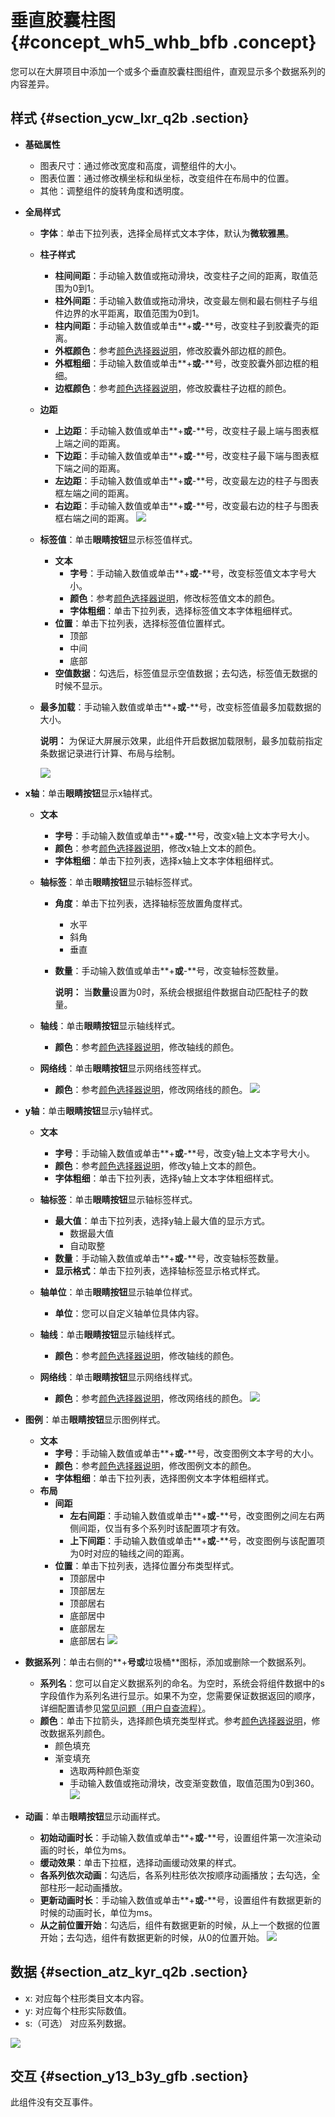 # 垂直胶囊柱图 {#concept_wh5_whb_bfb .concept}

您可以在大屏项目中添加一个或多个垂直胶囊柱图组件，直观显示多个数据系列的内容差异。

## 样式 {#section_ycw_lxr_q2b .section}

-   **基础属性**

    -   图表尺寸：通过修改宽度和高度，调整组件的大小。
    -   图表位置：通过修改横坐标和纵坐标，改变组件在布局中的位置。
    -   其他：调整组件的旋转角度和透明度。
-   **全局样式**
    -   **字体**：单击下拉列表，选择全局样式文本字体，默认为**微软雅黑**。
    -   **柱子样式**
        -   **柱间间距**：手动输入数值或拖动滑块，改变柱子之间的距离，取值范围为0到1。
        -   **柱外间距**：手动输入数值或拖动滑块，改变最左侧和最右侧柱子与组件边界的水平距离，取值范围为0到1。
        -   **柱内间距**：手动输入数值或单击**+**或**-**号，改变柱子到胶囊壳的距离。
        -   **外框颜色**：参考[颜色选择器说明](cn.zh-CN/用户指南/管理组件/设置组件样式/配置项说明.md#section_kdw_vj4_t2b)，修改胶囊外部边框的颜色。
        -   **外框粗细**：手动输入数值或单击**+**或**-**号，改变胶囊外部边框的粗细。
        -   **边框颜色**：参考[颜色选择器说明](cn.zh-CN/用户指南/管理组件/设置组件样式/配置项说明.md#section_kdw_vj4_t2b)，修改胶囊柱子边框的颜色。
    -   **边距**

        -   **上边距**：手动输入数值或单击**+**或**-**号，改变柱子最上端与图表框上端之间的距离。
        -   **下边距**：手动输入数值或单击**+**或**-**号，改变柱子最下端与图表框下端之间的距离。
        -   **左边距**：手动输入数值或单击**+**或**-**号，改变最左边的柱子与图表框左端之间的距离。
        -   **右边距**：手动输入数值或单击**+**或**-**号，改变最右边的柱子与图表框右端之间的距离。
        ![](http://static-aliyun-doc.oss-cn-hangzhou.aliyuncs.com/assets/img/20225/155117183111407_zh-CN.png)

    -   **标签值**：单击**眼睛按钮**显示标签值样式。
        -   **文本**
            -   **字号**：手动输入数值或单击**+**或**-**号，改变标签值文本字号大小。
            -   **颜色**：参考[颜色选择器说明](cn.zh-CN/用户指南/管理组件/设置组件样式/配置项说明.md#section_kdw_vj4_t2b)，修改标签值文本的颜色。
            -   **字体粗细**：单击下拉列表，选择标签值文本字体粗细样式。
        -   **位置**：单击下拉列表，选择标签值位置样式。
            -   顶部
            -   中间
            -   底部
        -   **空值数据**：勾选后，标签值显示空值数据；去勾选，标签值无数据的时候不显示。
    -   **最多加载**：手动输入数值或单击**+**或**-**号，改变标签值最多加载数据的大小。

        **说明：** 为保证大屏展示效果，此组件开启数据加载限制，最多加载前指定条数据记录进行计算、布局与绘制。

        ![](http://static-aliyun-doc.oss-cn-hangzhou.aliyuncs.com/assets/img/20225/155117183139647_zh-CN.png)

-   **x轴**：单击**眼睛按钮**显示x轴样式。
    -   **文本**
        -   **字号**：手动输入数值或单击**+**或**-**号，改变x轴上文本字号大小。
        -   **颜色**：参考[颜色选择器说明](cn.zh-CN/用户指南/管理组件/设置组件样式/配置项说明.md#section_kdw_vj4_t2b)，修改x轴上文本的颜色。
        -   **字体粗细**：单击下拉列表，选择x轴上文本字体粗细样式。
    -   **轴标签**：单击**眼睛按钮**显示轴标签样式。
        -   **角度**：单击下拉列表，选择轴标签放置角度样式。
            -   水平
            -   斜角
            -   垂直
        -   **数量**：手动输入数值或单击**+**或**-**号，改变轴标签数量。

            **说明：** 当**数量**设置为0时，系统会根据组件数据自动匹配柱子的数量。

    -   **轴线**：单击**眼睛按钮**显示轴线样式。
        -   **颜色**：参考[颜色选择器说明](cn.zh-CN/用户指南/管理组件/设置组件样式/配置项说明.md#section_kdw_vj4_t2b)，修改轴线的颜色。
    -   **网络线**：单击**眼睛按钮**显示网络线签样式。

        -   **颜色**：参考[颜色选择器说明](cn.zh-CN/用户指南/管理组件/设置组件样式/配置项说明.md#section_kdw_vj4_t2b)，修改网络线的颜色。
        ![](http://static-aliyun-doc.oss-cn-hangzhou.aliyuncs.com/assets/img/20225/155117183111416_zh-CN.png)

-   **y轴**：单击**眼睛按钮**显示y轴样式。
    -   **文本**
        -   **字号**：手动输入数值或单击**+**或**-**号，改变y轴上文本字号大小。
        -   **颜色**：参考[颜色选择器说明](cn.zh-CN/用户指南/管理组件/设置组件样式/配置项说明.md#section_kdw_vj4_t2b)，修改y轴上文本的颜色。
        -   **字体粗细**：单击下拉列表，选择y轴上文本字体粗细样式。
    -   **轴标签**：单击**眼睛按钮**显示轴标签样式。
        -   **最大值**：单击下拉列表，选择y轴上最大值的显示方式。
            -   数据最大值
            -   自动取整
        -   **数量**：手动输入数值或单击**+**或**-**号，改变轴标签数量。
        -   **显示格式**：单击下拉列表，选择轴标签显示格式样式。
    -   **轴单位**：单击**眼睛按钮**显示轴单位样式。
        -   **单位**：您可以自定义轴单位具体内容。
    -   **轴线**：单击**眼睛按钮**显示轴线样式。
        -   **颜色**：参考[颜色选择器说明](cn.zh-CN/用户指南/管理组件/设置组件样式/配置项说明.md#section_kdw_vj4_t2b)，修改轴线的颜色。
    -   **网络线**：单击**眼睛按钮**显示网络线样式。

        -   **颜色**：参考[颜色选择器说明](cn.zh-CN/用户指南/管理组件/设置组件样式/配置项说明.md#section_kdw_vj4_t2b)，修改网络线的颜色。
        ![](http://static-aliyun-doc.oss-cn-hangzhou.aliyuncs.com/assets/img/20225/155117183111421_zh-CN.png)

-   **图例**：单击**眼睛按钮**显示图例样式。

    -   **文本**
        -   **字号**：手动输入数值或单击**+**或**-**号，改变图例文本字号的大小。
        -   **颜色**：参考[颜色选择器说明](cn.zh-CN/用户指南/管理组件/设置组件样式/配置项说明.md#section_kdw_vj4_t2b)，修改图例文本的颜色。
        -   **字体粗细**：单击下拉列表，选择图例文本字体粗细样式。
    -   **布局**
        -   **间距**
            -   **左右间距**：手动输入数值或单击**+**或**-**号，改变图例之间左右两侧间距，仅当有多个系列时该配置项才有效。
            -   **上下间距**：手动输入数值或单击**+**或**-**号，改变图例与该配置项为0时对应的轴线之间的距离。
        -   **位置**：单击下拉列表，选择位置分布类型样式。
            -   顶部居中
            -   顶部居左
            -   顶部居右
            -   底部居中
            -   底部居左
            -   底部居右
    ![](http://static-aliyun-doc.oss-cn-hangzhou.aliyuncs.com/assets/img/20225/155117183111428_zh-CN.png)

-   **数据系列**：单击右侧的**+**号或**垃圾桶**图标，添加或删除一个数据系列。

    -   **系列名**：您可以自定义数据系列的命名。为空时，系统会将组件数据中的s字段值作为系列名进行显示。如果不为空，您需要保证数据返回的顺序，详细配置请参见[常见问题（用户自查流程）](../cn.zh-CN/常见问题/常见问题（用户自查流程）.md#)。
    -   **颜色**：单击下拉箭头，选择颜色填充类型样式。参考[颜色选择器说明](cn.zh-CN/用户指南/管理组件/设置组件样式/配置项说明.md#section_kdw_vj4_t2b)，修改数据系列颜色。
        -   颜色填充
        -   渐变填充
            -   选取两种颜色渐变
            -   手动输入数值或拖动滑块，改变渐变数值，取值范围为0到360。
    ![](http://static-aliyun-doc.oss-cn-hangzhou.aliyuncs.com/assets/img/20225/155117183111430_zh-CN.png)

-   **动画**：单击**眼睛按钮**显示动画样式。

    -   **初始动画时长**：手动输入数值或单击**+**或**-**号，设置组件第一次渲染动画的时长，单位为ms。
    -   **缓动效果**：单击下拉框，选择动画缓动效果的样式。
    -   **各系列依次动画**：勾选后，各系列柱形依次按顺序动画播放；去勾选，全部柱形一起动画播放。
    -   **更新动画时长**：手动输入数值或单击**+**或**-**号，设置组件有数据更新的时候的动画时长，单位为ms。
    -   **从之前位置开始**：勾选后，组件有数据更新的时候，从上一个数据的位置开始；去勾选，组件有数据更新的时候，从0的位置开始。
    ![](http://static-aliyun-doc.oss-cn-hangzhou.aliyuncs.com/assets/img/20225/155117183121174_zh-CN.png)


## 数据 {#section_atz_kyr_q2b .section}

-   x: 对应每个柱形类目文本内容。
-   y: 对应每个柱形实际数值。
-   s:（可选） 对应系列数据。

![](http://static-aliyun-doc.oss-cn-hangzhou.aliyuncs.com/assets/img/20225/155117183111434_zh-CN.png)

## 交互 {#section_y13_b3y_gfb .section}

此组件没有交互事件。

